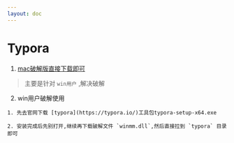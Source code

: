 ```yaml
---
layout: doc
---
```


# Typora

  1. [mac破解版直接下载即可](https://www.digit77.com/macapps/typora/)

  > 主要是针对 `win用户` ,解决破解

  2. win用户破解使用

    1. 先去官网下载 [typora](https://typora.io/)工具包typora-setup-x64.exe

    2. 安装完成后先别打开,继续再下载破解文件 `winmm.dll`,然后直接拉到 `typora` 目录即可

  
